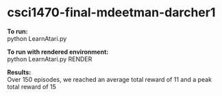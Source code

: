 # csci1470-final-mdeetman-darcher1
**To run:**<br>
python LearnAtari.py

**To run with rendered environment:**<br>
python LearnAtari.py RENDER

**Results:**<br>
Over 150 episodes, we reached an average total reward of 11 and a peak total reward of 15
